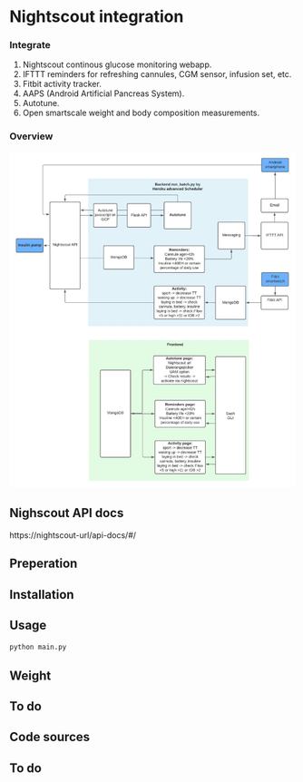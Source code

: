# Nightscout integration

### Integrate
1) Nightscout continous glucose monitoring webapp.
2) IFTTT reminders for refreshing cannules, CGM sensor, infusion set, etc.
3) Fitbit activity tracker.
4) AAPS (Android Artificial Pancreas System).
5) Autotune.
6) Open smartscale weight and body composition measurements.

### Overview
![alt text](https://github.com/KelvinKramp/NS-integration/blob/master/NS%20integration2.jpeg)

## Nighscout API docs

https://nightscout-url/api-docs/#/

## Preperation


## Installation


## Usage

```python
python main.py
```

## Weight


## To do
 

## Code sources


## To do

